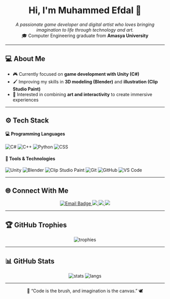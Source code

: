 <h1 align="center">Hi, I'm Muhammed Efdal 👋</h1>
<p align="center">
  <i>A passionate game developer and digital artist who loves bringing imagination to life through technology and art.</i><br/>
  🎓 Computer Engineering graduate from <b>Amasya University</b>
</p>

---

## 💻 About Me

- 🎮 Currently focused on **game development with Unity (C#)**  
- 🖌️ Improving my skills in **3D modeling (Blender)** and **illustration (Clip Studio Paint)**  
- 🌱 Interested in combining **art and interactivity** to create immersive experiences  

---

## ⚙️ Tech Stack

#### 💻 Programming Languages
![C#](https://img.shields.io/badge/C%23-239120?style=flat&logo=c-sharp&logoColor=white)
![C++](https://img.shields.io/badge/C++-00599C?style=flat&logo=c%2B%2B&logoColor=white)
![Python](https://img.shields.io/badge/Python-3776AB?style=flat&logo=python&logoColor=white)
![CSS](https://img.shields.io/badge/CSS-264DE4?style=flat&logo=css3&logoColor=white)

#### 🧰 Tools & Technologies
![Unity](https://img.shields.io/badge/Unity-100000?style=flat&logo=unity&logoColor=white)
![Blender](https://img.shields.io/badge/Blender-F5792A?style=flat&logo=blender&logoColor=white)
![Clip Studio Paint](https://img.shields.io/badge/Clip%20Studio%20Paint-1D1D1D?style=flat&logo=clip-studio-paint&logoColor=white)
![Git](https://img.shields.io/badge/Git-F05032?style=flat&logo=git&logoColor=white)
![GitHub](https://img.shields.io/badge/GitHub-181717?style=flat&logo=github&logoColor=white)
![VS Code](https://img.shields.io/badge/VS%20Code-007ACC?style=flat&logo=visual-studio-code&logoColor=white)

---

## 🌐 Connect With Me

<p align="center">
  <a href="mailto:m.efdal66@hotmail.com">
    <img src="https://img.shields.io/badge/📧%20Email-m.efdal66%40hotmail.com-0078D4?style=for-the-badge&logo=microsoft-outlook&logoColor=white" alt="Email Badge"/>
  </a>
  <a href="https://www.instagram.com/m_efdalsener/" target="_blank">
    <img src="https://img.shields.io/badge/Instagram%20(Personal)-E4405F?style=for-the-badge&logo=instagram&logoColor=white"/>
  </a>
  <a href="https://www.instagram.com/_thekael_/" target="_blank">
    <img src="https://img.shields.io/badge/Instagram%20(Art)-C13584?style=for-the-badge&logo=instagram&logoColor=white"/>
  </a>
  <a href="https://x.com/kaalvanium" target="_blank">
    <img src="https://img.shields.io/badge/X%20(Art)-000000?style=for-the-badge&logo=x&logoColor=white"/>
  </a>
</p>

---

## 🏆 GitHub Trophies

<p align="center">
  <img src="https://github-profile-trophy.vercel.app/?username=mefdalsener&theme=gruvbox&column=4&margin-w=15&margin-h=15" alt="trophies"/>
</p>

---

## 📊 GitHub Stats

<p align="center">
  <img src="https://github-readme-stats.vercel.app/api?username=mefdalsener&show_icons=true&theme=gruvbox" alt="stats"/>
  <img src="https://github-readme-stats.vercel.app/api/top-langs/?username=mefdalsener&layout=compact&theme=gruvbox" alt="langs"/>
</p>

---

<p align="center">🎨 “Code is the brush, and imagination is the canvas.” 🕊️</p>

